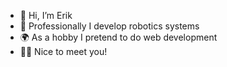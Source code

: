- 👋 Hi, I’m Erik
- 🤖 Professionally I develop robotics systems
- 🌍 As a hobby I pretend to do web development
- 🙇‍♂️ Nice to meet you!

<!---
evlasblom/evlasblom is a ✨ special ✨ repository because its `README.md` (this file) appears on your GitHub profile.
You can click the Preview link to take a look at your changes.
--->
